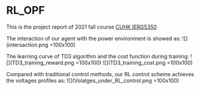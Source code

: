 # RL_OPF

This is the project report of 2021 fall course [CUHK IERG5350](https://cuhkrlcourse.github.io/) 

The interaction of our agent with the power environment is showed as:
![](intersaction.png =100x100)

The learning curve of TD3 algorithm and the cost function during training:
![](TD3_training_reward.png =100x100)
![](TD3_training_cost.png =100x100)

Compared with traditional control methods, our RL control scheme achieves the voltages profiles as:
![](Volatges_under_RL_control.png =100x100)

